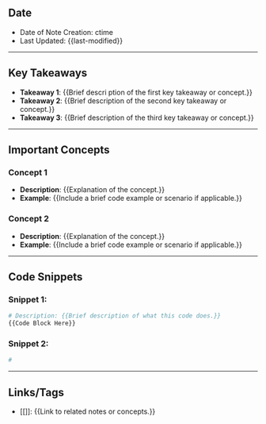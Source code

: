 ## **Date**
- Date of Note Creation: ctime
- Last Updated: {{last-modified}}

---

## **Key Takeaways**
- **Takeaway 1**: {{Brief descri ption of the first key takeaway or concept.}}
- **Takeaway 2**: {{Brief description of the second key takeaway or concept.}}
- **Takeaway 3**: {{Brief description of the third key takeaway or concept.}}

<!-- Use bullet points to summarize important points and concepts from the chapter. -->

---

## **Important Concepts**
### **Concept 1**
- **Description**: {{Explanation of the concept.}}
- **Example**: {{Include a brief code example or scenario if applicable.}}

### **Concept 2**
- **Description**: {{Explanation of the concept.}}
- **Example**: {{Include a brief code example or scenario if applicable.}}

<!-- Continue adding more concepts as needed. -->

---

## **Code Snippets**
### **Snippet 1:**
```python
# Description: {{Brief description of what this code does.}}
{{Code Block Here}}

```

### **Snippet 2:**
```Python
#

```


---

## **Links**/**Tags**

- [[]]: {{Link to related notes or concepts.}}
